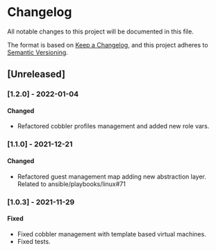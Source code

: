 # Changelog
All notable changes to this project will be documented in this file.

The format is based on [Keep a Changelog](https://keepachangelog.com/en/1.0.0/),
and this project adheres to [Semantic Versioning](https://semver.org/spec/v2.0.0.html).

## [Unreleased]

### [1.2.0] - 2022-01-04
#### Changed
- Refactored cobbler profiles management and added new role vars.

### [1.1.0] - 2021-12-21
#### Changed
- Refactored guest management map adding new abstraction layer. Related to ansible/playbooks/linux#71

### [1.0.3] - 2021-11-29
#### Fixed
- Fixed cobbler management with template based virtual machines.
- Fixed tests.
